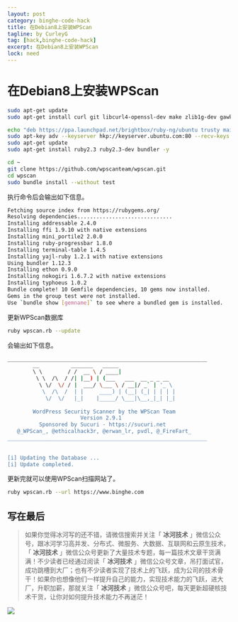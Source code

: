 ```yaml
---
layout: post
category: binghe-code-hack
title: 在Debian8上安装WPScan
tagline: by CurleyG
tag: [hack,binghe-code-hack]
excerpt: 在Debian8上安装WPScan
lock: need
---
```


# 在Debian8上安装WPScan

```bash
sudo apt-get update
sudo apt-get install curl git libcurl4-openssl-dev make zlib1g-dev gawk g++ gcc libreadline6-dev libssl-dev libyaml-dev libsqlite3-dev sqlite3 autoconf libgdbm-dev libncurses5-dev automake libtool bison pkg-config -y

echo "deb https://ppa.launchpad.net/brightbox/ruby-ng/ubuntu trusty main" | sudo tee -a /etc/apt/sources.list.d/ruby.list
sudo apt-key adv --keyserver hkp://keyserver.ubuntu.com:80 --recv-keys C3173AA6
sudo apt-get update
sudo apt-get install ruby2.3 ruby2.3-dev bundler -y

cd ~
git clone https://github.com/wpscanteam/wpscan.git
cd wpscan
sudo bundle install --without test
```

执行命令后会输出如下信息。

```bash
Fetching source index from https://rubygems.org/
Resolving dependencies..............................
Installing addressable 2.4.0
Installing ffi 1.9.10 with native extensions
Installing mini_portile2 2.0.0
Installing ruby-progressbar 1.8.0
Installing terminal-table 1.4.5
Installing yajl-ruby 1.2.1 with native extensions
Using bundler 1.12.3
Installing ethon 0.9.0
Installing nokogiri 1.6.7.2 with native extensions
Installing typhoeus 1.0.2
Bundle complete! 10 Gemfile dependencies, 10 gems now installed.
Gems in the group test were not installed.
Use `bundle show [gemname]` to see where a bundled gem is installed.
```

更新WPScan数据库

```bash
ruby wpscan.rb --update
```

会输出如下信息。

```bash
_______________________________________________________________
        __          _______   _____                  
        \ \        / /  __ \ / ____|                 
         \ \  /\  / /| |__) | (___   ___  __ _ _ __  
          \ \/  \/ / |  ___/ \___ \ / __|/ _` | '_ \ 
           \  /\  /  | |     ____) | (__| (_| | | | |
            \/  \/   |_|    |_____/ \___|\__,_|_| |_|
 
        WordPress Security Scanner by the WPScan Team 
                       Version 2.9.1
          Sponsored by Sucuri - https://sucuri.net
   @_WPScan_, @ethicalhack3r, @erwan_lr, pvdl, @_FireFart_
_______________________________________________________________
 
 
[i] Updating the Database ...
[i] Update completed.
```

更新完就可以使用WPScan扫描网站了。

```bash
ruby wpscan.rb --url https://www.binghe.com
```


## 写在最后

> 如果你觉得冰河写的还不错，请微信搜索并关注「 **冰河技术** 」微信公众号，跟冰河学习高并发、分布式、微服务、大数据、互联网和云原生技术，「 **冰河技术** 」微信公众号更新了大量技术专题，每一篇技术文章干货满满！不少读者已经通过阅读「 **冰河技术** 」微信公众号文章，吊打面试官，成功跳槽到大厂；也有不少读者实现了技术上的飞跃，成为公司的技术骨干！如果你也想像他们一样提升自己的能力，实现技术能力的飞跃，进大厂，升职加薪，那就关注「 **冰河技术** 」微信公众号吧，每天更新超硬核技术干货，让你对如何提升技术能力不再迷茫！


![](https://img-blog.csdnimg.cn/20200906013715889.png)
